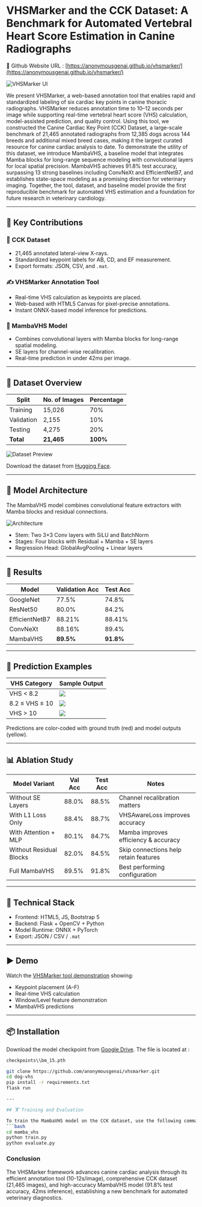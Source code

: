 # VHSMarker and the CCK Dataset: A Benchmark for Automated Vertebral Heart Score Estimation in Canine Radiographs

🔗 Github Website URL : [https://anonymousgenai.github.io/vhsmarker/](https://anonymousgenai.github.io/vhsmarker/)

![VHSMarker UI](docs/assets/resources/imgs/Main%20Screen.png)

We present VHSMarker, a web-based annotation tool that enables rapid and standardized labeling of six cardiac key points in canine thoracic radiographs. VHSMarker reduces annotation time to 10–12 seconds per image while supporting real-time vertebral heart score (VHS) calculation, model-assisted prediction, and quality control. Using this tool, we constructed the Canine Cardiac Key Point (CCK) Dataset, a large-scale benchmark of 21,465 annotated radiographs from 12,385 dogs across 144 breeds and additional mixed breed cases, making it the largest curated resource for canine cardiac analysis to date. To demonstrate the utility of this dataset, we introduce MambaVHS, a baseline model that integrates Mamba blocks for long-range sequence modeling with convolutional layers for local spatial precision. MambaVHS achieves 91.8% test accuracy, surpassing 13 strong baselines including ConvNeXt and EfficientNetB7, and establishes state-space modeling as a promising direction for veterinary imaging. Together, the tool, dataset, and baseline model provide the first reproducible benchmark for automated VHS estimation and a foundation for future research in veterinary cardiology.

---

## 🚀 Key Contributions

### 🐾 CCK Dataset
- 21,465 annotated lateral-view X-rays.
- Standardized keypoint labels for AB, CD, and EF measurement.
- Export formats: JSON, CSV, and `.mat`.

### ✍️ VHSMarker Annotation Tool
- Real-time VHS calculation as keypoints are placed.
- Web-based with HTML5 Canvas for pixel-precise annotations.
- Instant ONNX-based model inference for predictions.

### 🧠 MambaVHS Model
- Combines convolutional layers with Mamba blocks for long-range spatial modeling.
- SE layers for channel-wise recalibration.
- Real-time prediction in under 42ms per image.

---

## 📁 Dataset Overview

| Split      | No. of Images | Percentage |
|------------|----------------|------------|
| Training   | 15,026         | 70%        |
| Validation | 2,155          | 10%        |
| Testing    | 4,275          | 20%        |
| **Total**  | **21,465**     | **100%**   |

![Dataset Preview](docs/assets/resources/imgs/dspreview.png)

Download the dataset from [Hugging Face](https://huggingface.co/datasets/gen-ai-researcher/vhs_dogheart_db).

---

## 🧠 Model Architecture

The MambaVHS model combines convolutional feature extractors with Mamba blocks and residual connections.

![Architecture](docs/assets/resources/imgs/architecture.png)

- Stem: Two 3×3 Conv layers with SiLU and BatchNorm
- Stages: Four blocks with Residual + Mamba + SE layers
- Regression Head: GlobalAvgPooling + Linear layers

---

## 🧪 Results

| Model             | Validation Acc | Test Acc |
|------------------|----------------|----------|
| GoogleNet        | 77.5%          | 74.8%    |
| ResNet50         | 80.0%          | 84.2%    |
| EfficientNetB7   | 88.21%         | 88.41%   |
| ConvNeXt         | 88.16%         | 89.4%    |
| MambaVHS         | **89.5%**      | **91.8%**|

---

## 📸 Prediction Examples

| VHS Category          | Sample Output |
|-----------------------|----------------|
| VHS < 8.2             | ![](docs/assets/resources/imgs/vhs_less_8_2.png) |
| 8.2 ≤ VHS ≤ 10        | ![](docs/assets/resources/imgs/borderline.png) |
| VHS > 10              | ![](docs/assets/resources/imgs/vhs_grt_10.png) |

Predictions are color-coded with ground truth (red) and model outputs (yellow).

---

## 📊 Ablation Study

| Model Variant                 | Val Acc | Test Acc | Notes                                  |
|------------------------------|---------|----------|----------------------------------------|
| Without SE Layers            | 88.0%   | 88.5%    | Channel recalibration matters          |
| With L1 Loss Only            | 88.4%   | 88.7%    | VHSAwareLoss improves accuracy         |
| With Attention + MLP         | 80.1%   | 84.7%    | Mamba improves efficiency & accuracy   |
| Without Residual Blocks      | 82.0%   | 84.5%    | Skip connections help retain features  |
| Full MambaVHS                | 89.5%   | 91.8%    | Best performing configuration          |

---

## 🧰 Technical Stack

- Frontend: HTML5, JS, Bootstrap 5
- Backend: Flask + OpenCV + Python
- Model Runtime: ONNX + PyTorch
- Export: JSON / CSV / `.mat`

---

## ▶️ Demo

Watch the [VHSMarker tool demonstration](docs/assets/VHS.mp4) showing:
- Keypoint placement (A–F)
- Real-time VHS calculation
- Window/Level feature demonstration
- MambaVHS predictions

---

## 📦 Installation

Download the model checkpoint from [Google Drive](https://drive.google.com/drive/u/7/folders/1Ry-pTgbOfpOEN8ZCbqnAKW5SP5kcOjji).
The file is located at :
```bash
checkpoints\\bm_15.pth
```

```bash
git clone https://github.com/anonymousgenai/vhsmarker.git
cd dog-vhs
pip install -r requirements.txt
flask run

---

## 🏋️ Training and Evaluation

To train the MambaVHS model on the CCK dataset, use the following command:
```bash
cd mamba_vhs
python train.py 
python evaluate.py

```

### Conclusion
The VHSMarker framework advances canine cardiac analysis through its efficient annotation tool (10-12s/image), comprehensive CCK dataset (21,465 images), and high-accuracy MambaVHS model (91.8% test accuracy, 42ms inference), establishing a new benchmark for automated veterinary diagnostics.
